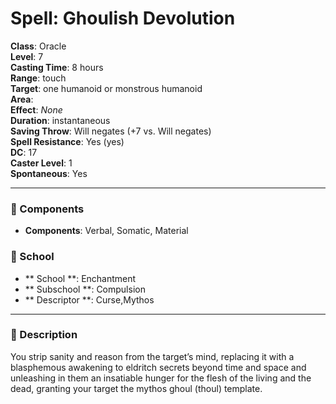 
# Spell: Ghoulish Devolution
**Class**: Oracle  
**Level**: 7  
**Casting Time**: 8 hours  
**Range**: touch  
**Target**: one humanoid or monstrous humanoid  
**Area**:   
**Effect**: _None_  
**Duration**: instantaneous  
**Saving Throw**: Will negates (+7 vs. Will negates)  
**Spell Resistance**: Yes (yes)  
**DC**: 17  
**Caster Level**: 1  
**Spontaneous**: Yes

---

### 🔮 Components
- **Components**: Verbal, Somatic, Material

### 🏫 School
- ** School **: Enchantment
- ** Subschool **: Compulsion
- ** Descriptor **: Curse,Mythos
---

### 📜 Description
You strip sanity and reason from the target’s mind, replacing it with a blasphemous awakening to eldritch secrets beyond time and space and unleashing in them an insatiable hunger for the flesh of the living and the dead, granting your target the mythos ghoul (thoul) template.
